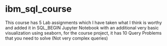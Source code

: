 # ibm_sql_course
This course has 5 Lab assignments which I have taken what I think is worthy and added it in SQL_BEGIN Jupyter Notebook with an additional very basic visualization using seaborn, for the course project, it has 10 Query Problems that you need to solve (Not very complex queries)
